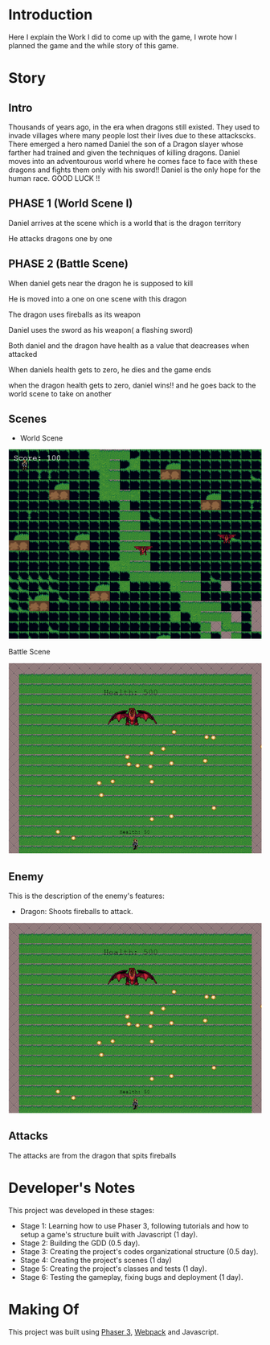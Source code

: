 # Introduction

Here I explain the Work I did to come up with the game, I wrote how I planned the game and the while story of this game. 

# Story

## Intro

Thousands of years ago, in the era when dragons still existed. They used to invade villages where many people lost their lives due to these attackscks. There emerged a hero named Daniel the son of  a Dragon slayer whose farther had trained and given the techniques of killing dragons. Daniel moves into an adventourous world where he comes face to face with these dragons and fights them only with his sword!! Daniel is the only hope for the human race. GOOD LUCK !!

## PHASE 1 (World Scene I)

Daniel arrives at the scene which is a world that is the dragon territory

He attacks dragons one by one

## PHASE 2 (Battle Scene)

When daniel gets near the dragon he is supposed to kill

He is moved into a one on one scene with this dragon

The dragon uses fireballs as its weapon

Daniel uses the sword as his weapon( a flashing sword)

Both daniel and the dragon have health as a value that deacreases when attacked

When daniels health gets to zero, he dies and the game ends

when the dragon health gets to zero, daniel wins!! and he goes back to the world scene to take on another


## Scenes

- World Scene

![screenshot](../../../screenshots/world.PNG)

Battle Scene

![screenshot](../../../screenshots/battle.PNG)


## Enemy

This is the description of the enemy's features:

- Dragon: Shoots fireballs to attack.

![screenshots](../../../screenshots/battle.PNG)


## Attacks

The attacks are from the dragon that spits fireballs

# Developer's Notes

This project was developed in these stages:

- Stage 1: Learning how to use Phaser 3, following tutorials and how to setup a game's structure built with Javascript (1 day).
- Stage 2: Building the GDD (0.5 day).
- Stage 3: Creating the project's codes organizational structure (0.5 day).
- Stage 4: Creating the project's scenes (1 day)
- Stage 5: Creating the project's classes and tests (1 day).
- Stage 6: Testing the gameplay, fixing bugs and deployment (1 day).

# Making Of

This project was built using [Phaser 3](https://phaser.io/phaser3), [Webpack](https://webpack.js.org/) and Javascript.
